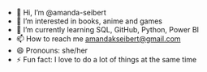 - 👋 Hi, I’m @amanda-seibert
- 👀 I’m interested in books, anime and games
- 🌱 I’m currently learning SQL, GitHub, Python, Power BI
- 📫 How to reach me amandakseibert@gmail.com 
- 😄 Pronouns: she/her
- ⚡ Fun fact: I love to do a lot of things at the same time


